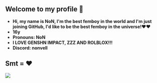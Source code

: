 ## Welcome to my profile 👋


- **Hi, my name is NoN, I'm the best femboy in the world and I'm just joining GitHub, I'd like to be the best femboy in the universe!❤❤**
- **16y**
- **Pronouns: NoN**
- **I LOVE GENSHN IMPACT, ZZZ AND ROLBLOX!!!**
- **Discord: nonvell**
## Smt = ❤
![](https://media1.tenor.com/m/x8WtNAH1UVgAAAAC/astolfo.gif)
